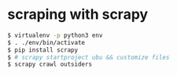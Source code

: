 # scraping with scrapy

```sh
$ virtualenv -p python3 env
$ . ./env/bin/activate
$ pip install scrapy
$ # scrapy startproject ubu && customize files
$ scrapy crawl outsiders
```

